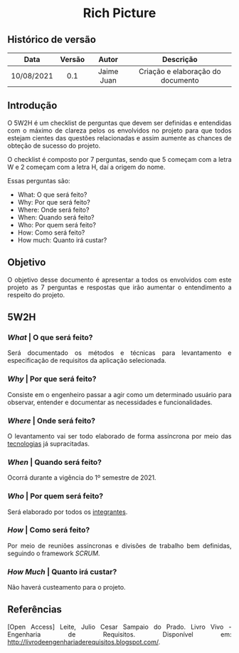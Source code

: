 # <center> Rich Picture

## Histórico de versão
| Data | Versão | Autor | Descrição |
| :-:|:-:|:-:|:-: |
| 10/08/2021 | 0.1 | Jaime Juan | Criação e elaboração do documento |

<div align="justify">

## Introdução
O 5W2H é um checklist de perguntas que devem ser definidas e entendidas com o máximo de clareza pelos os envolvidos no projeto para que todos estejam cientes das questões relacionadas e assim aumente as chances de obteção de sucesso do projeto.

O checklist é composto por 7 perguntas, sendo que 5 começam com a letra W e 2 começam com a letra H, daí a origem do nome.

Essas perguntas são:

- What: O que será feito?
- Why: Por que será feito?
- Where: Onde será feito?
- When: Quando será feito?
- Who: Por quem será feito?
- How: Como será feito?
- How much: Quanto irá custar?

## Objetivo
O objetivo desse documento é apresentar a todos os envolvidos com este projeto as 7 perguntas e respostas que irão aumentar o entendimento a respeito do projeto.

## 5W2H
### _What_ | O que será feito?
Será documentado os métodos e técnicas para levantamento e especificação de requisitos da aplicação selecionada.

### _Why_ | Por que será feito?
Consiste em o engenheiro passar a agir como um determinado usuário para observar, entender e documentar as necessidades e funcionalidades.

### _Where_ | Onde será feito?
O levantamento vai ser todo elaborado de forma assíncrona por meio das [tecnologias](../tecnologias/tecnologias.md) já supracitadas.

### _When_ | Quando será feito?
Ocorrá durante a vigência do 1º semestre de 2021.

### _Who_ | Por quem será feito?
Será elaborado por todos os [integrantes](../README.md).

### _How_ | Como será feito?
Por meio de reuniões assíncronas e divisões de trabalho bem definidas, seguindo o framework _SCRUM_.

### _How Much_ | Quanto irá custar?
Não haverá custeamento para o projeto.

## Referências
[Open Access] Leite, Julio Cesar Sampaio do Prado. Livro Vivo - Engenharia de Requisitos. Disponível em: <http://livrodeengenhariaderequisitos.blogspot.com/>.